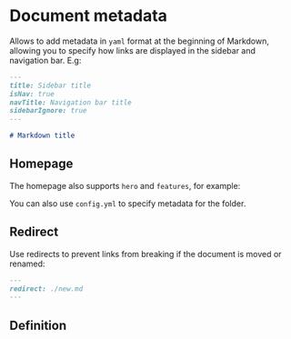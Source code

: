 # Document metadata

Allows to add metadata in `yaml` format at the beginning of Markdown, allowing you to specify how links are displayed in the sidebar and navigation bar. E.g:

```md
---
title: Sidebar title
isNav: true
navTitle: Navigation bar title
sidebarIgnore: true
---

# Markdown title
```

## Homepage

The homepage also supports `hero` and `features`, for example:

<gbp-raw src="docs/en/README.md" range="-19"></gbp-raw>

You can also use `config.yml` to specify metadata for the folder.

## Redirect

Use redirects to prevent links from breaking if the document is moved or renamed:

```md
---
redirect: ./new.md
---
```

## Definition

<gbp-raw src="src/common/frontmatter.ts"></gbp-raw>
